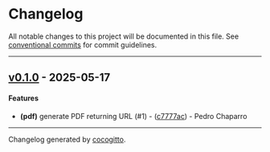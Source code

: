 # Changelog
All notable changes to this project will be documented in this file. See [conventional commits](https://www.conventionalcommits.org/) for commit guidelines.

- - -
## [v0.1.0](https://github.com/PChaparro/serpentarius/compare/276a5fb3354da77bf4ce7703ef3bebf2dc2d5270..v0.1.0) - 2025-05-17
#### Features
- **(pdf)** generate PDF returning URL (#1) - ([c7777ac](https://github.com/PChaparro/serpentarius/commit/c7777ac1c754e7f110fcc1872c6e62acba98ec34)) - Pedro Chaparro

- - -

Changelog generated by [cocogitto](https://github.com/cocogitto/cocogitto).